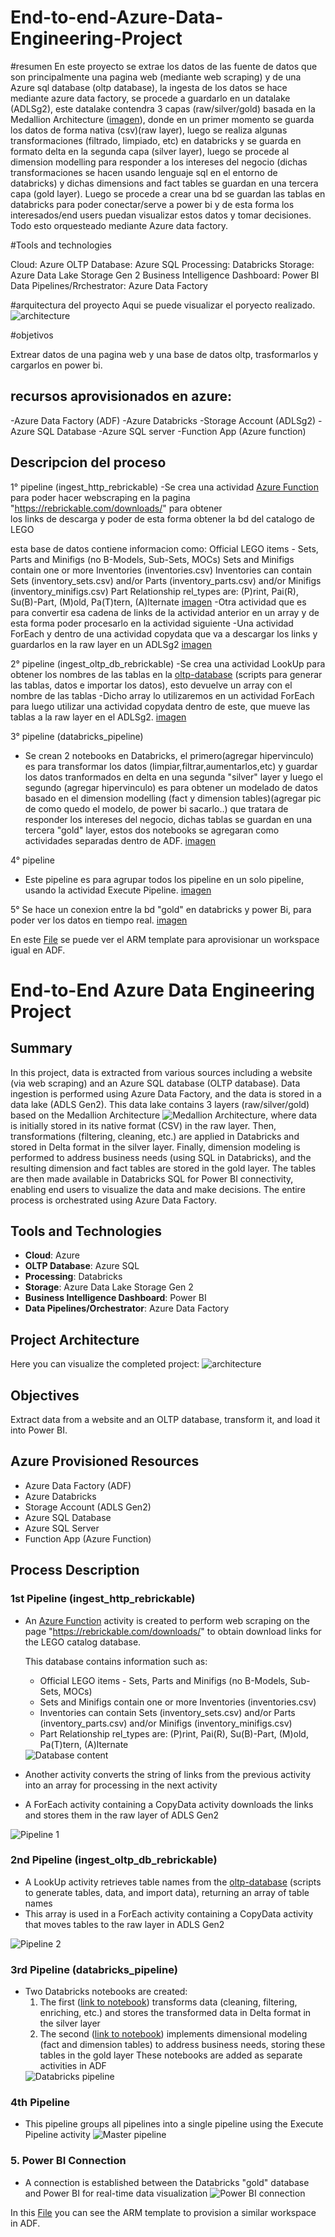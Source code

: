 # End-to-end-Azure-Data-Engineering-Project


#resumen
En este proyecto se extrae los datos de las fuente de datos que son principalmente una pagina web (mediante web scraping) y de una Azure sql database (oltp database), la ingesta de los datos se hace mediante azure data factory, se procede a guardarlo en un datalake (ADLSg2), este datalake contendra 3 capas (raw/silver/gold) basada en la Medallion Architecture ([imagen](https://i.imgur.com/dMMYxvw.png)), donde en un primer momento se guarda los datos de forma nativa (csv)(raw layer), luego se realiza algunas transformaciones (filtrado, limpiado, etc) en databricks y se guarda en formato delta en la segunda capa (silver layer), luego se procede al dimension modelling para responder a los intereses del negocio (dichas transformaciones se hacen usando lenguaje sql en el entorno de databricks) y dichas dimensions and fact tables se guardan en una tercera capa (gold layer). Luego se procede a crear una bd se guardan las tablas en databricks para poder conectar/serve  a power bi y de esta forma los interesados/end users puedan visualizar estos datos y tomar decisiones. Todo esto orquesteado mediante Azure data factory.

#Tools and technologies

Cloud: Azure
OLTP Database: Azure SQL
Processing: Databricks
Storage: Azure Data Lake Storage Gen 2
Business Intelligence Dashboard: Power BI
Data Pipelines/Rrchestrator: Azure Data Factory

#arquitectura del proyecto
Aqui se puede visualizar el poryecto realizado.
 <img src="https://i.imgur.com/jDJ8lNT.png" alt="architecture">

 #objetivos

 Extrear datos de una pagina web y una base de datos oltp, trasformarlos y cargarlos en power bi.


## recursos aprovisionados en azure:
-Azure Data Factory (ADF)
-Azure Databricks
-Storage Account (ADLSg2)
-Azure SQL Database
-Azure SQL server
-Function App (Azure function)

## Descripcion del proceso

1° pipeline (ingest_http_rebrickable)
-Se crea una actividad [Azure Function](scripts/azure-function/web_scraping.py) para poder hacer webscraping en la pagina "https://rebrickable.com/downloads/" para obtener    
 los links de descarga y poder de esta forma obtener la bd del catalogo de LEGO

  esta base de datos contiene informacion como:
  Official LEGO items - Sets, Parts and Minifigs (no B-Models, Sub-Sets, MOCs)
  Sets and Minifigs contain one or more Inventories (inventories.csv)
  Inventories can contain Sets (inventory_sets.csv) and/or Parts (inventory_parts.csv) and/or Minifigs (inventory_minifigs.csv)
  Part Relationship rel_types are: (P)rint, Pai(R), Su(B)-Part, (M)old, Pa(T)tern, (A)lternate
  [imagen](https://i.imgur.com/LYDhQID.png)
-Otra actividad que es para convertir esa cadena de links de la actividad anterior en un array y de esta forma poder procesarlo en la actividad siguiente
-Una actividad ForEach y dentro de una actividad copydata que va a descargar los links y guardarlos en la raw layer en un ADLSg2
[imagen](https://i.imgur.com/efTcCUZ.png)

 2° pipeline (ingest_oltp_db_rebrickable)
 -Se crea una actividad LookUp para obtener los nombres de las tablas en la [oltp-database](scripts/oltp-database/) (scripts para generar las tablas, datos e importar los datos), esto devuelve un array con el nombre de las tablas 
 -Dicho array lo utilizaremos en un actividad ForEach para luego utilizar una actividad copydata dentro de este, que mueve las tablas a la raw layer en el ADLSg2.
 [imagen](https://i.imgur.com/aONY9Sr.png)

 3° pipeline (databricks_pipeline)
- Se crean 2 notebooks en Databricks, el primero(agregar hipervinculo) es para transformar los datos (limpiar,filtrar,aumentarlos,etc) y guardar los datos tranformados en delta en una segunda "silver" layer y luego el segundo (agregar hipervinculo) es para obtener un modelado de datos basado en el dimension modelling (fact y dimension tables)(agregar pic de como quedo el modelo, de power bi sacarlo..) que tratara de responder los intereses del negocio, dichas tablas se guardan en una tercera "gold" layer, estos dos notebooks se agregaran como actividades separadas dentro de ADF.
  [imagen](https://i.imgur.com/CL67s0o.png)


4° pipeline
- Este pipeline es para agrupar todos los pipeline en un solo pipeline, usando la actividad Execute Pipeline.
  [imagen](https://i.imgur.com/uUBEYPB.png)


5° Se hace un conexion entre la bd "gold" en databricks y power Bi, para poder ver los datos en tiempo real.
[imagen](https://i.imgur.com/OpWGgAq.png)

En este [File](arm_template.zip) se puede ver el ARM template para aprovisionar un workspace igual en ADF.



# End-to-End Azure Data Engineering Project

## Summary
In this project, data is extracted from various sources including a website (via web scraping) and an Azure SQL database (OLTP database). Data ingestion is performed using Azure Data Factory, and the data is stored in a data lake (ADLS Gen2). This data lake contains 3 layers (raw/silver/gold) based on the Medallion Architecture <img src="https://i.imgur.com/dMMYxvw.png" alt="Medallion Architecture">, where data is initially stored in its native format (CSV) in the raw layer. Then, transformations (filtering, cleaning, etc.) are applied in Databricks and stored in Delta format in the silver layer. Finally, dimension modeling is performed to address business needs (using SQL in Databricks), and the resulting dimension and fact tables are stored in the gold layer. The tables are then made available in Databricks SQL for Power BI connectivity, enabling end users to visualize the data and make decisions. The entire process is orchestrated using Azure Data Factory.

## Tools and Technologies
- **Cloud**: Azure
- **OLTP Database**: Azure SQL
- **Processing**: Databricks
- **Storage**: Azure Data Lake Storage Gen 2
- **Business Intelligence Dashboard**: Power BI
- **Data Pipelines/Orchestrator**: Azure Data Factory

## Project Architecture
Here you can visualize the completed project:
<img src="https://i.imgur.com/jDJ8lNT.png" alt="architecture">

## Objectives
Extract data from a website and an OLTP database, transform it, and load it into Power BI.

## Azure Provisioned Resources
- Azure Data Factory (ADF)
- Azure Databricks
- Storage Account (ADLS Gen2)
- Azure SQL Database
- Azure SQL Server
- Function App (Azure Function)

## Process Description

### 1st Pipeline (ingest_http_rebrickable)
- An [Azure Function](scripts/azure-function/web_scraping.py) activity is created to perform web scraping on the page "https://rebrickable.com/downloads/" to obtain download links for the LEGO catalog database.

  This database contains information such as:
  - Official LEGO items - Sets, Parts and Minifigs (no B-Models, Sub-Sets, MOCs)
  - Sets and Minifigs contain one or more Inventories (inventories.csv)
  - Inventories can contain Sets (inventory_sets.csv) and/or Parts (inventory_parts.csv) and/or Minifigs (inventory_minifigs.csv)
  - Part Relationship rel_types are: (P)rint, Pai(R), Su(B)-Part, (M)old, Pa(T)tern, (A)lternate
  <img src="https://i.imgur.com/LYDhQID.png" alt="Database content">
  
- Another activity converts the string of links from the previous activity into an array for processing in the next activity
- A ForEach activity containing a CopyData activity downloads the links and stores them in the raw layer of ADLS Gen2
<img src="https://i.imgur.com/efTcCUZ.png" alt="Pipeline 1">

### 2nd Pipeline (ingest_oltp_db_rebrickable)
- A LookUp activity retrieves table names from the [oltp-database](scripts/oltp-database/) (scripts to generate tables, data, and import data), returning an array of table names
- This array is used in a ForEach activity containing a CopyData activity that moves tables to the raw layer in ADLS Gen2
<img src="https://i.imgur.com/aONY9Sr.png" alt="Pipeline 2">

### 3rd Pipeline (databricks_pipeline)
- Two Databricks notebooks are created:
  1. The first ([link to notebook](#)) transforms data (cleaning, filtering, enriching, etc.) and stores the transformed data in Delta format in the silver layer
  2. The second ([link to notebook](#)) implements dimensional modeling (fact and dimension tables) to address business needs, storing these tables in the gold layer
  These notebooks are added as separate activities in ADF
  <img src="https://i.imgur.com/CL67s0o.png" alt="Databricks pipeline">

### 4th Pipeline
- This pipeline groups all pipelines into a single pipeline using the Execute Pipeline activity
  <img src="https://i.imgur.com/uUBEYPB.png" alt="Master pipeline">

### 5. Power BI Connection
- A connection is established between the Databricks "gold" database and Power BI for real-time data visualization
  <img src="https://i.imgur.com/OpWGgAq.png" alt="Power BI connection">

In this [File](arm_template.zip) you can see the ARM template to provision a similar workspace in ADF.

 

 

 


 

